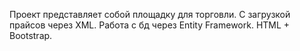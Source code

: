 Проект представляет собой площадку для торговли. С загрузкой прайсов через XML. Работа с бд через Entity Framework. HTML + Bootstrap. 
